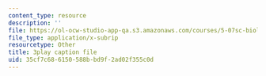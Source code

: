 ```yaml
---
content_type: resource
description: ''
file: https://ol-ocw-studio-app-qa.s3.amazonaws.com/courses/5-07sc-biological-chemistry-i-fall-2013/35cf7c686150588bbd9f2ad02f355c0d_56vQ0S2eAjw.vtt
file_type: application/x-subrip
resourcetype: Other
title: 3play caption file
uid: 35cf7c68-6150-588b-bd9f-2ad02f355c0d
---
```

